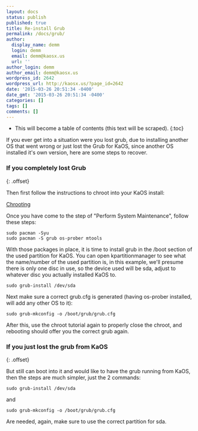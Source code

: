 ```yaml
---
layout: docs
status: publish
published: true
title: Re-install Grub
permalink: /docs/grub/
author:
  display_name: demm
  login: demm
  email: demm@kaosx.us
  url: ''
author_login: demm
author_email: demm@kaosx.us
wordpress_id: 2642
wordpress_url: http://kaosx.us/?page_id=2642
date: '2015-03-26 20:51:34 -0400'
date_gmt: '2015-03-26 20:51:34 -0400'
categories: []
tags: []
comments: []
---
```

* This will become a table of contents (this text will be scraped).
{:toc}

If you ever get into a situation were you lost grub, due to installing another OS that went wrong or just lost the Grub for KaOS, since another OS installed it's own version, here are some steps to recover.

### If you completely lost Grub
{: .offset}

Then first follow the instructions to chroot into your KaOS install:

[Chrooting](/docs/chrooting/)

Once you have come to the step of "Perform System Maintenance", follow these steps:

```
sudo pacman -Syu
sudo pacman -S grub os-prober mtools
```

With those packages in place, it is time to install grub in the /boot section of the used partition for KaOS.  You can open kpartitionmanager to see what the name/number of the used partition is, in this example, we'll presume there is only one disc in use, so the device used will be sda, adjust to whatever disc you actually installed KaOS to.

```
sudo grub-install /dev/sda
```

Next make sure a correct grub.cfg is generated (having os-prober installed, will add any other OS to it):

```
sudo grub-mkconfig -o /boot/grub/grub.cfg
```

After this, use the chroot tutorial again to properly close the chroot, and rebooting should offer you the correct grub again.

### If you just lost the grub from KaOS
{: .offset}

But still can boot into it and would like to have the grub running from KaOS, then the steps are much simpler, just the 2 commands:

```
sudo grub-install /dev/sda
```

and

```
sudo grub-mkconfig -o /boot/grub/grub.cfg
```

Are needed, again, make sure to use the correct partition for sda.
